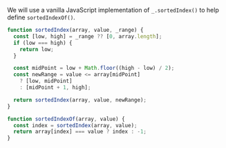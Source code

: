 We will use a vanilla JavaScript implementation of `_.sortedIndex()` to help define `sortedIndexOf()`.

```javascript
function sortedIndex(array, value, _range) {
  const [low, high] = _range ?? [0, array.length];
  if (low === high) {
    return low;
  }

  const midPoint = low + Math.floor((high - low) / 2);
  const newRange = value <= array[midPoint]
    ? [low, midPoint]
    : [midPoint + 1, high];

  return sortedIndex(array, value, newRange);
}

function sortedIndexOf(array, value) {
  const index = sortedIndex(array, value);
  return array[index] === value ? index : -1;
}
```